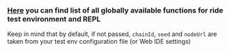 ### [Here](https://wavesplatform.github.io/js-test-env/modules/globals.html) you can find list of all globally available functions for ride test environment and REPL 

Keep in mind that by default, if not passed, `chainId`, `seed` and `nodeUrl` are taken from your test env configuration file (or Web IDE settings) 
